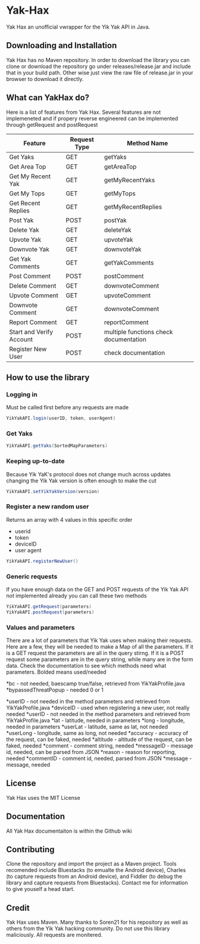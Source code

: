 # Yak-Hax
Yak Hax an unofficial vwrapper for the Yik Yak API in Java.

## Downloading and Installation
Yak Hax has no Maven repository. In order to download the library you can clone or download the repository go under releases/release.jar and include that in your build path. Other wise just view the raw file of release.jar in your browser to download it directly.

## What can YakHax do?
Here is a list of features from Yak Hax. Several features are not implemeneted and if propery reverse engineered can be implemented through getRequest and postRequest

| Feature                  | Request Type | Method Name                            |
|--------------------------|--------------|----------------------------------------|
| Get Yaks                 | GET          | getYaks                                |
| Get Area Top             | GET          | getAreaTop                             |
| Get My Recent Yak        | GET          | getMyRecentYaks                        |
| Get My Tops              | GET          | getMyTops                              |
| Get Recent Replies       | GET          | getMyRecentReplies                     |
| Post Yak                 | POST         | postYak                                |
| Delete Yak               | GET          | deleteYak                              |
| Upvote Yak               | GET          | upvoteYak                              |
| Downvote Yak             | GET          | downvoteYak                            |
| Get Yak Comments         | GET          | getYakComments                         |
| Post Comment             | POST         | postComment                            |
| Delete Comment           | GET          | downvoteComment                        |
| Upvote Comment           | GET          | upvoteComment                          |
| Downvote Comment         | GET          | downvoteComment                        |
| Report Comment           | GET          | reportComment                          |
| Start and Verify Account | POST         | multiple functions check documentation |
| Register New User        | POST         | check documentation                    |

## How to use the library
### Logging in
Must be called first before any requests are made
```java
YikYakAPI.login(userID, token, userAgent)
```

### Get Yaks
```java
YikYakAPI.getYaks(SortedMapParameters)
```

### Keeping up-to-date
Because Yik YaK's protocol does not change much across updates changing the Yik Yak version is often enough to make the cut
```java
YikYakAPI.setYikYakVersion(version)
```

### Register a new random user
Returns an array with 4 values in this specific order
* userid
* token
* deviceID
* user agent
```java
YikYakAPI.registerNewUser()
```

### Generic requests
If you have enough data on the GET and POST requests of the Yik Yak API not implemented already you can call these two methods
```java
YikYakAPI.getRequest(parameters)
YikYakAPI.postRequest(parameters)
```

### Values and parameters
There are a lot of parameters that Yik Yak uses when making their requests. Here are a few, they will be needed to make a Map of all the parameters. If it is a GET request the parameters are all in the query stirng. If it is a POST request some parameters are in the query string, while many are in the form data. Check the documentation to see which methods need what parameters.
Bolded means used/needed

*bc - not needed, baescamp true/false, retrieved from YikYakProfile.java
*bypassedThreatPopup - needed 0 or 1

*userID - not needed in the method parameters and retrieved from YikYakProfile.java
*deviceID - used when registering a new user, not really needed
*userID - not needed in the method parameters and retrieved from YikYakProfile.java
*lat - latitude, needed in parameters
*long - longitude, needed in parameters
*userLat - latitude, same as lat, not needed
*userLong - longitude, same as long, not needed
*accuracy - accuracy of the request, can be faked, needed
*altitude - altitude of the request, can be faked, needed
*comment - comment string, needed
*messageID - message id, needed, can be parsed from JSON
*reason - reason for reporting, needed
*commentID - comment id, needed, parsed from JSON
*message - message, needed

## License
Yak Hax uses the MIT License

## Documentation
All Yak Hax documentaiton is within the Github wiki

## Contributing
Clone the repository and import the project as a Maven project. Tools recomended include Bluestacks (to emualte the Android device), Charles (to capture requests from an Android device), and Fiddler (to debug the library and capture requests from Bluestacks). Contact me for information to give youself a head start.

## Credit
Yak Hax uses Maven. Many thanks to Soren21 for his repository as well as others from the Yik Yak hacking community. Do not use this library maliciously. All requests are monitered.
